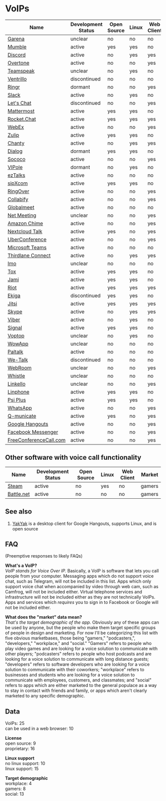 # VoIPs
| Name                                                                                     | Development Status | Open Source | Linux | Web Client | Market     |
| ---------------------------------------------------------------------------------------- | ------------------ | ----------- | ----- | ---------- | ---------- |
| [Garena](https://www.garena.sg/gpc)                                                      | unclear            | no          | no    | no         | gamers     |
| [Mumble](http://www.mumble.com/)                                                         | active             | yes         | yes   | no         | gamers     |
| [Discord](https://discordapp.com/)                                                       | active             | no          | yes   | yes        | gamers     |
| [Overtone](https://overtone.app/)                                                        | active             | no          | no    | yes        | gamers     |
| [Teamspeak](https://www.teamspeak.com/)                                                  | unclear            | no          | yes   | no         | gamers     |
| [Ventrillo](http://www.ventrilo.com/)                                                    | discontinued       | no          | no    | no         | gamers     |
| [Ringr](http://www.ringr.com/)                                                           | dormant            | no          | no    | yes        | podcasters |
| [Slack](https://slack.com/)                                                              | active             | no          | yes   | no         | developers |
| [Let's Chat](https://sdelements.github.io/lets-chat/)                                    | discontinued       | no          | no    | yes        | developers |
| [Mattermost](https://www.mattermost.org/)                                                | active             | yes         | yes   | no         | developers |
| [Rocket.Chat](https://rocket.chat/)                                                      | active             | yes         | yes   | yes        | developers |
| [WebEx](https://www.webex.com/)                                                          | active             | no          | no    | yes        | workplace  |
| [Zulip](https://zulipchat.com/)                                                          | active             | yes         | yes   | no         | workplace  |
| [Chanty](https://www.chanty.com/)                                                        | active             | no          | yes   | yes        | workplace  |
| [Dialog](https://dlg.im/en/)                                                             | dormant            | yes         | yes   | no         | workplace  |
| [Sococo](https://www.sococo.com/)                                                        | active             | no          | no    | yes        | workplace  |
| [VIPole](https://www.vipole.com/)                                                        | dormant            | no          | yes   | no         | workplace  |
| [ezTalks](https://www.eztalks.com/)                                                      | active             | no          | no    | no         | workplace  |
| [sipXcom](http://sipxcom.org/)                                                           | active             | yes         | yes   | no         | workplace  |
| [RingOver](https://www.ringover.com/en/)                                                 | active             | no          | no    | yes        | workplace  |
| [Collabify](https://collabify.app/)                                                      | active             | no          | no    | yes        | workplace  |
| [Globalmeet](https://www.pgi.com/products/globalmeet/)                                   | active             | no          | no    | no         | workplace  |
| [Net Meeting](https://www.tutorialspoint.com/netmeeting.php)                             | unclear            | no          | no    | yes        | workplace  |
| [Amazon Chime](https://aws.amazon.com/chime/)                                            | active             | no          | no    | yes        | workplace  |
| [Nextcloud Talk](https://www.thirdlane.com/products/thirdlane-connect)                   | active             | yes         | no    | yes        | workplace  |
| [UberConference](https://www.uberconference.com/)                                        | active             | no          | no    | yes        | workplace  |
| [Microsoft Teams](https://products.office.com/en-us/microsoft-teams/group-chat-software) | active             | no          | no    | no         | workplace  |
| [Thirdlane Connect](https://www.thirdlane.com/products/thirdlane-connect)                | active             | no          | yes   | yes        | workplace  |
| [Imo](https://imo.im/)                                                                   | unclear            | no          | no    | no         | social     |
| [Tox](https://tox.chat/)                                                                 | active             | yes         | yes   | no         | social     |
| [Jami](https://jami.net/)                                                                | active             | yes         | yes   | no         | social     |
| [Riot](https://about.riot.im/)                                                           | active             | yes         | yes   | yes        | social     |
| [Ekiga](http://www.ekiga.org/)                                                           | discontinued       | yes         | yes   | no         | social     |
| [Jitsi](https://jitsi.org/)                                                              | active             | yes         | yes   | yes        | social     |
| [Skype](https://www.skype.com/en/)                                                       | active             | no          | yes   | yes        | social     |
| [Viber](https://www.viber.com/en/)                                                       | active             | no          | yes   | no         | social     |
| [Signal](https://signal.org/)                                                            | active             | yes         | yes   | no         | social     |
| [Voptop](https://www.voptop.com/)                                                        | unclear            | no          | yes   | no         | social     |
| [WowApp](https://www.wowapp.com/)                                                        | unclear            | no          | no    | no         | social     |
| [Paltalk](https://www.paltalk.com/)                                                      | active             | no          | no    | no         | social     |
| [We-Talk](https://www.we-talk.co/)                                                       | discontinued       | no          | no    | no         | social     |
| [WebRoom](https://webroom.net/)                                                          | unclear            | no          | no    | yes        | social     |
| [Whistle](https://www.whistlephone.com/)                                                 | unclear            | no          | no    | no         | social     |
| [Linkello](https://linkello.com/)                                                        | unclear            | no          | no    | yes        | social     |
| [Linphone](http://www.linphone.org/)                                                     | active             | yes         | yes   | no         | social     |
| [Psi Plus](https://psi-plus.com/)                                                        | active             | yes         | yes   | no         | social     |
| [WhatsApp](https://www.whatsapp.com/)                                                    | active             | no          | no    | yes        | social     |
| [Q-municate](http://q-municate.com/)                                                     | active             | yes         | no    | yes        | social     |
| [Google Hangouts](https://hangouts.google.com/)                                          | active             | no          | no    | yes        | social     |
| [Facebook Messenger](https://www.messenger.com/)                                         | active             | no          | no    | yes        | social     |
| [FreeConferenceCall.com](https://www.freeconferencecall.com/)                            | active             | no          | no    | yes        | social     |

## Other software with voice call functionality
| Name                                                                 | Development Status | Open Source | Linux | Web Client | Market |
| -------------------------------------------------------------------- | ------------------ | ----------- | ----- | ---------- | ------ |
| [Steam](http://store.steampowered.com/about/)                        | active             | no          | yes   | no         | gamers |
| [Battle.net](https://www.blizzard.com/en-us/apps/battle.net/desktop) | active             | no          | no    | no         | gamers |

## See also
1. [YakYak](https://github.com/yakyak/yakyak) is a desktop client for Google Hangouts, supports Linux, and is open source

## FAQ
(Preemptive responses to likely FAQs)

**What's a VoIP?**  
*VoIP stands for Voice Over IP.* Basically, a VoIP is software that lets you call people from your computer. Messaging apps which do not support voice chat, such as Telegram, will not be included in this list. Apps which only support voice chat when accompanied by video through web cam, such as Camfrog, will not be included either. Virtual telephone services and infrastructure will not be included either as they are not technically VoIPs. Apps and services which *requires* you to sign in to Facebook or Google will not be included either.

**What does the "market" data mean?**  
*That's the target demographic of the app.* Obviously any of these apps can be used by anyone, but the people who make them target specific groups of people in design and marketing. For now I'll be categorizing this list with five obvious marketbases, those being "gamers," "podcasters,", "developers," "workplace," and "social." "Gamers" refers to people who play video games and are looking for a voice solution to communicate with other players; "podcasters" refers to people who host podcasts and are looking for a voice solution to communicate with long distance guests; "developers" refers to software developers who are looking for a voice solution to communicate with their coworkers; "workplace" refers to businesses and students who are looking for a voice solution to communicate with employees, customers, and classmates; and "social" refers to apps which are either marketed to the general populace as a way to stay in contact with friends and family, or apps which aren't clearly marketed to any specific demographic.

## Data
VoIPs: 25  
can be used in a web browser: 10

**License**  
open source: 9  
proprietary: 16

**Linux support**  
no linux support: 10  
linux support: 15

**Target demographic**  
workplace: 4  
gamers: 8  
social: 13
